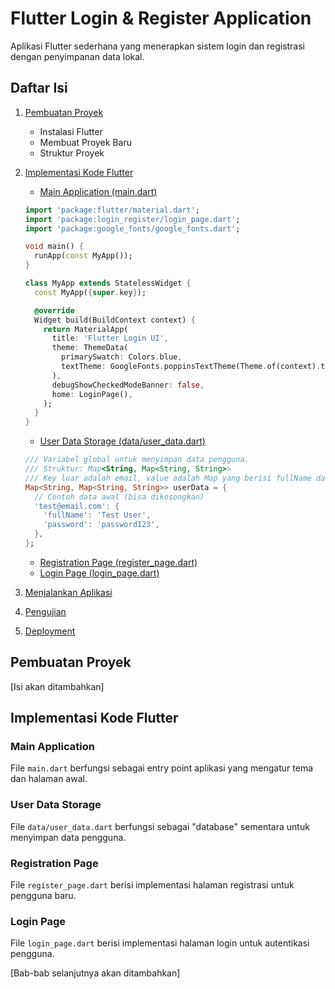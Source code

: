 # Flutter Login & Register Application

Aplikasi Flutter sederhana yang menerapkan sistem login dan registrasi dengan penyimpanan data lokal.

## Daftar Isi
1. [Pembuatan Proyek](#pembuatan-proyek)
   - Instalasi Flutter
   - Membuat Proyek Baru
   - Struktur Proyek

2. [Implementasi Kode Flutter](#implementasi-kode-flutter)
   - [Main Application (main.dart)](#main-application)
   ```dart
   import 'package:flutter/material.dart';
   import 'package:login_register/login_page.dart';
   import 'package:google_fonts/google_fonts.dart';

   void main() {
     runApp(const MyApp());
   }

   class MyApp extends StatelessWidget {
     const MyApp({super.key});

     @override
     Widget build(BuildContext context) {
       return MaterialApp(
         title: 'Flutter Login UI',
         theme: ThemeData(
           primarySwatch: Colors.blue,
           textTheme: GoogleFonts.poppinsTextTheme(Theme.of(context).textTheme),
         ),
         debugShowCheckedModeBanner: false,
         home: LoginPage(),
       );
     }
   }
   ```

   - [User Data Storage (data/user_data.dart)](#user-data-storage)
   ```dart
   /// Variabel global untuk menyimpan data pengguna.
   /// Struktur: Map<String, Map<String, String>>
   /// Key luar adalah email, value adalah Map yang berisi fullName dan password.
   Map<String, Map<String, String>> userData = {
     // Contoh data awal (bisa dikosongkan)
     'test@email.com': {
       'fullName': 'Test User',
       'password': 'password123',
     },
   };
   ```

   - [Registration Page (register_page.dart)](#registration-page)
   - [Login Page (login_page.dart)](#login-page)

3. [Menjalankan Aplikasi](#menjalankan-aplikasi)

4. [Pengujian](#pengujian)

5. [Deployment](#deployment)

## Pembuatan Proyek

[Isi akan ditambahkan]

## Implementasi Kode Flutter

### Main Application

File `main.dart` berfungsi sebagai entry point aplikasi yang mengatur tema dan halaman awal.

### User Data Storage

File `data/user_data.dart` berfungsi sebagai "database" sementara untuk menyimpan data pengguna.

### Registration Page

File `register_page.dart` berisi implementasi halaman registrasi untuk pengguna baru.

### Login Page

File `login_page.dart` berisi implementasi halaman login untuk autentikasi pengguna.

[Bab-bab selanjutnya akan ditambahkan]
